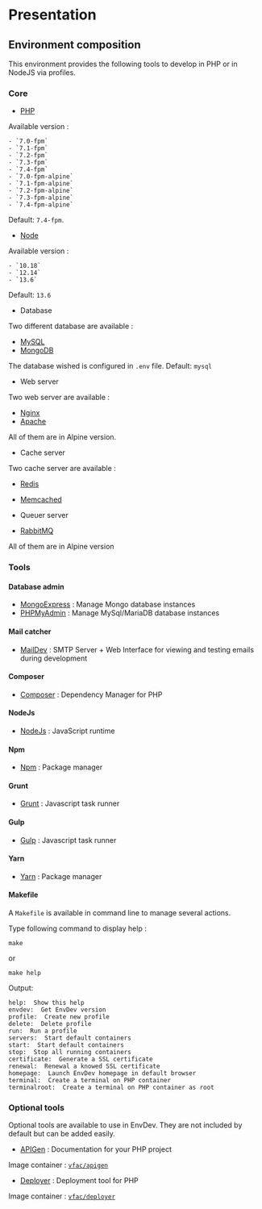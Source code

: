 # Presentation

## Environment composition

This environment provides the following tools to develop in PHP or in NodeJS via profiles.

### Core

- [PHP](http://php.net)

Available version :

    - `7.0-fpm`
    - `7.1-fpm`
    - `7.2-fpm`
    - `7.3-fpm`
    - `7.4-fpm`
    - `7.0-fpm-alpine`
    - `7.1-fpm-alpine`
    - `7.2-fpm-alpine`
    - `7.3-fpm-alpine`
    - `7.4-fpm-alpine`

Default: `7.4-fpm`.

- [Node](https://nodejs.org/)

Available version :

    - `10.18`
    - `12.14`
    - `13.6`

Default: `13.6`

- Database

Two different database are available :

- [MySQL](https://www.mysql.com)
- [MongoDB](https://www.mongodb.com)

The database wished is configured in `.env` file. Default: `mysql`

- Web server

Two web server are available :

- [Nginx](https://nginx.org)
- [Apache](https://httpd.apache.org/)

All of them are in Alpine version.

- Cache server

Two cache server are available :

- [Redis](https://redis.io/)
- [Memcached](https://memcached.org/)

- Queuer server

- [RabbitMQ](https://www.rabbitmq.com/)

All of them are in Alpine version

### Tools

#### Database admin

- [MongoExpress](https://github.com/mongo-express/mongo-express) : Manage Mongo database instances
- [PHPMyAdmin](https://www.phpmyadmin.net/) : Manage MySql/MariaDB database instances

#### Mail catcher

- [MailDev](http://danfarrelly.nyc/MailDev) : SMTP Server + Web Interface for viewing and testing emails during development

#### Composer

- [Composer](https://getcomposer.org) : Dependency Manager for PHP

#### NodeJs

- [NodeJs](https://nodejs.org/en) : JavaScript runtime

#### Npm

- [Npm](https://www.npmjs.com/) : Package manager

#### Grunt

- [Grunt](https://gruntjs.com/) : Javascript task runner

#### Gulp

- [Gulp](https://gulpjs.com/) : Javascript task runner

#### Yarn

- [Yarn](https://yarnpkg.com/en/) : Package manager

#### Makefile

A `Makefile` is available in command line to manage several actions.

Type following command to display help :

```shell
make
```

or

```shell
make help
```

Output:

```shell
help:  Show this help
envdev:  Get EnvDev version
profile:  Create new profile
delete:  Delete profile
run:  Run a profile
servers:  Start default containers
start:  Start default containers
stop:  Stop all running containers
certificate:  Generate a SSL certificate
renewal:  Renewal a knowed SSL certificate
homepage:  Launch EnvDev homepage in default browser
terminal:  Create a terminal on PHP container
terminalroot:  Create a terminal on PHP container as root
```

### Optional tools

Optional tools are available to use in EnvDev. They are not included by default but can be added easily.

- [APIGen](https://github.com/ApiGen/ApiGen)  : Documentation for your PHP project

Image container : [`vfac/apigen`](https://hub.docker.com/r/vfac/apigen/)

- [Deployer](https://deployer.org) : Deployment tool for PHP

Image container : [`vfac/deployer`](https://hub.docker.com/r/vfac/deployer/)
